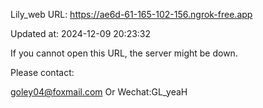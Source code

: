 Lily_web URL: https://ae6d-61-165-102-156.ngrok-free.app

Updated at: 2024-12-09 20:23:32

If you cannot open this URL, the server might be down.

Please contact: 

goley04@foxmail.com Or Wechat:GL_yeaH